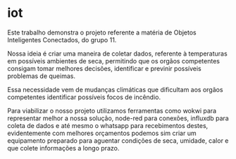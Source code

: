 # iot

Este trabalho demonstra o projeto referente a matéria de Objetos Inteligentes Conectados, do grupo 11.

Nossa ideia é criar uma maneira de coletar dados, referente à temperaturas em possíveis ambientes de seca, permitindo que os orgãos competentes consigam tomar melhores decisões, identificar e previnir possíveis problemas de queimas.

Essa necessidade vem de mudanças climáticas que dificultam aos orgãos competentes identificar possíveis focos de incêndio.

Para viabilizar o nosso projeto utilizamos ferramentas como wokwi para representar melhor a nossa solução, node-red para conexões, influxdb para coleta de dados e até mesmo o whatsapp para recebimentos destes, evidentemente com melhores orçamentos podemos sim criar um equipamento preparado para aguentar condições de seca, umidade, calor e que colete informações a longo prazo.

